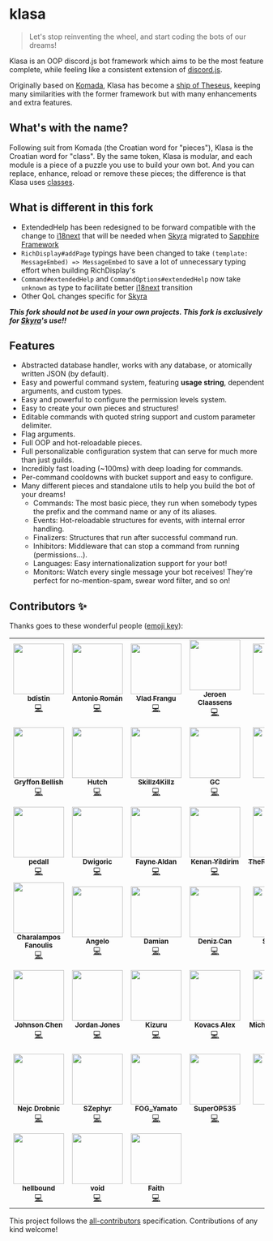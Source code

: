 # klasa

> Let's stop reinventing the wheel, and start coding the bots of our dreams!

Klasa is an OOP discord.js bot framework which aims to be the most feature complete, while feeling like a consistent extension of [discord.js](https://github.com/discordjs/discord.js).

Originally based on [Komada](https://github.com/dirigeants/komada), Klasa has become a [ship of Theseus](https://en.wikipedia.org/wiki/Ship_of_Theseus), keeping many similarities with the former framework but with many enhancements and extra features.

## What's with the name?

Following suit from Komada (the Croatian word for "pieces"), Klasa is the Croatian word for "class". By the same token, Klasa is modular, and each module is a piece of a puzzle you use to build your own bot. And you can replace, enhance, reload or remove these pieces; the difference is that Klasa uses [classes](https://developer.mozilla.org/en-US/docs/Web/JavaScript/Reference/Classes).

## What is different in this fork

-   ExtendedHelp has been redesigned to be forward compatible with the change to [i18next] that will be needed when [Skyra] migrated to [Sapphire Framework](https://github.com/sapphire-project/framework)
-   `RichDisplay#addPage` typings have been changed to take `(template: MessageEmbed) => MessageEmbed` to save a lot of unnecessary typing effort when building RichDisplay's
-   `Command#extendedHelp` and `CommandOptions#extendedHelp` now take `unknown` as type to facilitate better [i18next] transition
-   Other QoL changes specific for [Skyra]

**_This fork should not be used in your own projects. This fork is exclusively for [Skyra]'s use!!_**

## Features

-   Abstracted database handler, works with any database, or atomically written JSON (by default).
-   Easy and powerful command system, featuring **usage string**, dependent arguments, and custom types.
-   Easy and powerful to configure the permission levels system.
-   Easy to create your own pieces and structures!
-   Editable commands with quoted string support and custom parameter delimiter.
-   Flag arguments.
-   Full OOP and hot-reloadable pieces.
-   Full personalizable configuration system that can serve for much more than just guilds.
-   Incredibly fast loading (~100ms) with deep loading for commands.
-   Per-command cooldowns with bucket support and easy to configure.
-   Many different pieces and standalone utils to help you build the bot of your dreams!
    -   Commands: The most basic piece, they run when somebody types the prefix and the command name or any of its aliases.
    -   Events: Hot-reloadable structures for events, with internal error handling.
    -   Finalizers: Structures that run after successful command run.
    -   Inhibitors: Middleware that can stop a command from running (permissions...).
    -   Languages: Easy internationalization support for your bot!
    -   Monitors: Watch every single message your bot receives! They're perfect for no-mention-spam, swear word filter, and so on!

[i18next]: https://www.i18next.com
[skyra]: https://github.com/skyra-project/skyra

## Contributors ✨

Thanks goes to these wonderful people ([emoji key](https://allcontributors.org/docs/en/emoji-key)):

<!-- ALL-CONTRIBUTORS-LIST:START - Do not remove or modify this section -->
<!-- prettier-ignore-start -->
<!-- markdownlint-disable -->
<table>
  <tr>
    <td align="center"><a href="https://github.com/bdistin"><img src="https://avatars2.githubusercontent.com/u/18535830?v=4?s=100" width="100px;" alt=""/><br /><sub><b>bdistin</b></sub></a><br /><a href="https://github.com/skyra-project/klasa/commits?author=bdistin" title="Code">💻</a></td>
    <td align="center"><a href="https://github.com/kyranet"><img src="https://avatars0.githubusercontent.com/u/24852502?v=4?s=100" width="100px;" alt=""/><br /><sub><b>Antonio Román</b></sub></a><br /><a href="https://github.com/skyra-project/klasa/commits?author=kyranet" title="Code">💻</a></td>
    <td align="center"><a href="https://github.com/vladfrangu"><img src="https://avatars3.githubusercontent.com/u/17960496?v=4?s=100" width="100px;" alt=""/><br /><sub><b>Vlad Frangu</b></sub></a><br /><a href="https://github.com/skyra-project/klasa/commits?author=vladfrangu" title="Code">💻</a></td>
    <td align="center"><a href="https://favware.tech/"><img src="https://avatars3.githubusercontent.com/u/4019718?v=4?s=100" width="100px;" alt=""/><br /><sub><b>Jeroen Claassens</b></sub></a><br /><a href="https://github.com/skyra-project/klasa/commits?author=Favna" title="Code">💻</a></td>
    <td align="center"><a href="https://jaczaus.me/"><img src="https://avatars3.githubusercontent.com/u/23615291?v=4?s=100" width="100px;" alt=""/><br /><sub><b>Jacz</b></sub></a><br /><a href="https://github.com/skyra-project/klasa/commits?author=MrJacz" title="Code">💻</a></td>
    <td align="center"><a href="https://github.com/Tylertron1998"><img src="https://avatars0.githubusercontent.com/u/34944514?v=4?s=100" width="100px;" alt=""/><br /><sub><b>Tyler Davis</b></sub></a><br /><a href="https://github.com/skyra-project/klasa/commits?author=Tylertron1998" title="Code">💻</a></td>
    <td align="center"><a href="https://github.com/Pandraghon"><img src="https://avatars3.githubusercontent.com/u/4117960?v=4?s=100" width="100px;" alt=""/><br /><sub><b>Pandraghon</b></sub></a><br /><a href="https://github.com/skyra-project/klasa/commits?author=Pandraghon" title="Code">💻</a></td>
  </tr>
  <tr>
    <td align="center"><a href="https://github.com/PyroTechniac"><img src="https://avatars2.githubusercontent.com/u/39341355?v=4?s=100" width="100px;" alt=""/><br /><sub><b>Gryffon Bellish</b></sub></a><br /><a href="https://github.com/skyra-project/klasa/commits?author=PyroTechniac" title="Code">💻</a></td>
    <td align="center"><a href="http://moorewebcode.com/"><img src="https://avatars1.githubusercontent.com/u/25398066?v=4?s=100" width="100px;" alt=""/><br /><sub><b>Hutch</b></sub></a><br /><a href="https://github.com/skyra-project/klasa/commits?author=tech6hutch" title="Code">💻</a></td>
    <td align="center"><a href="https://github.com/Skillz4Killz"><img src="https://avatars3.githubusercontent.com/u/23035000?v=4?s=100" width="100px;" alt=""/><br /><sub><b>Skillz4Killz</b></sub></a><br /><a href="https://github.com/skyra-project/klasa/commits?author=Skillz4Killz" title="Code">💻</a></td>
    <td align="center"><a href="https://github.com/gc"><img src="https://avatars2.githubusercontent.com/u/30398469?v=4?s=100" width="100px;" alt=""/><br /><sub><b>GC</b></sub></a><br /><a href="https://github.com/skyra-project/klasa/commits?author=gc" title="Code">💻</a></td>
    <td align="center"><a href="https://github.com/DevYukine"><img src="https://avatars1.githubusercontent.com/u/20647088?v=4?s=100" width="100px;" alt=""/><br /><sub><b>Yukine</b></sub></a><br /><a href="https://github.com/skyra-project/klasa/commits?author=DevYukine" title="Code">💻</a></td>
    <td align="center"><a href="https://hellpie.dev/"><img src="https://avatars0.githubusercontent.com/u/2611921?v=4?s=100" width="100px;" alt=""/><br /><sub><b>HellPie</b></sub></a><br /><a href="https://github.com/skyra-project/klasa/commits?author=HellPie" title="Code">💻</a></td>
    <td align="center"><a href="https://shaybox.com/"><img src="https://avatars2.githubusercontent.com/u/9505196?v=4?s=100" width="100px;" alt=""/><br /><sub><b>Shayne Hartford</b></sub></a><br /><a href="https://github.com/skyra-project/klasa/commits?author=ShayBox" title="Code">💻</a></td>
  </tr>
  <tr>
    <td align="center"><a href="https://github.com/pedall"><img src="https://avatars2.githubusercontent.com/u/20089354?v=4?s=100" width="100px;" alt=""/><br /><sub><b>pedall</b></sub></a><br /><a href="https://github.com/skyra-project/klasa/commits?author=pedall" title="Code">💻</a></td>
    <td align="center"><a href="https://github.com/Dwigoric"><img src="https://avatars2.githubusercontent.com/u/30539952?v=4?s=100" width="100px;" alt=""/><br /><sub><b>Dwigoric</b></sub></a><br /><a href="https://github.com/skyra-project/klasa/commits?author=Dwigoric" title="Code">💻</a></td>
    <td align="center"><a href="https://github.com/FayneAldan"><img src="https://avatars1.githubusercontent.com/u/1149870?v=4?s=100" width="100px;" alt=""/><br /><sub><b>Fayne Aldan</b></sub></a><br /><a href="https://github.com/skyra-project/klasa/commits?author=FayneAldan" title="Code">💻</a></td>
    <td align="center"><a href="https://kenany.me/"><img src="https://avatars0.githubusercontent.com/u/733364?v=4?s=100" width="100px;" alt=""/><br /><sub><b>Kenan Yildirim</b></sub></a><br /><a href="https://github.com/skyra-project/klasa/commits?author=KenanY" title="Code">💻</a></td>
    <td align="center"><a href="https://github.com/TheFloppyBanana"><img src="https://avatars1.githubusercontent.com/u/35372554?v=4?s=100" width="100px;" alt=""/><br /><sub><b>TheFloppyBanana</b></sub></a><br /><a href="https://github.com/skyra-project/klasa/commits?author=TheFloppyBanana" title="Code">💻</a></td>
    <td align="center"><a href="http://imurx.github.io/"><img src="https://avatars0.githubusercontent.com/u/3698237?v=4?s=100" width="100px;" alt=""/><br /><sub><b>Uriel</b></sub></a><br /><a href="https://github.com/skyra-project/klasa/commits?author=ImUrX" title="Code">💻</a></td>
    <td align="center"><a href="https://github.com/BannerBomb"><img src="https://avatars0.githubusercontent.com/u/11788894?v=4?s=100" width="100px;" alt=""/><br /><sub><b>BannerBomb</b></sub></a><br /><a href="https://github.com/skyra-project/klasa/commits?author=BannerBomb" title="Code">💻</a></td>
  </tr>
  <tr>
    <td align="center"><a href="https://github.com/cfanoulis"><img src="https://avatars3.githubusercontent.com/u/38255093?v=4?s=100" width="100px;" alt=""/><br /><sub><b>Charalampos Fanoulis</b></sub></a><br /><a href="https://github.com/skyra-project/klasa/commits?author=cfanoulis" title="Code">💻</a></td>
    <td align="center"><a href="https://github.com/angeloanan"><img src="https://avatars0.githubusercontent.com/u/2129163?v=4?s=100" width="100px;" alt=""/><br /><sub><b>Angelo</b></sub></a><br /><a href="https://github.com/skyra-project/klasa/commits?author=angeloanan" title="Code">💻</a></td>
    <td align="center"><a href="https://github.com/dada1134"><img src="https://avatars3.githubusercontent.com/u/13734138?v=4?s=100" width="100px;" alt=""/><br /><sub><b>Damian</b></sub></a><br /><a href="https://github.com/skyra-project/klasa/commits?author=dada1134" title="Code">💻</a></td>
    <td align="center"><a href="https://github.com/coneforapine"><img src="https://avatars2.githubusercontent.com/u/16270254?v=4?s=100" width="100px;" alt=""/><br /><sub><b>Deniz Can</b></sub></a><br /><a href="https://github.com/skyra-project/klasa/commits?author=coneforapine" title="Code">💻</a></td>
    <td align="center"><a href="https://github.com/Soumil07"><img src="https://avatars0.githubusercontent.com/u/29275227?v=4?s=100" width="100px;" alt=""/><br /><sub><b>Soumil07</b></sub></a><br /><a href="https://github.com/skyra-project/klasa/commits?author=Soumil07" title="Code">💻</a></td>
    <td align="center"><a href="https://github.com/Excigma"><img src="https://avatars0.githubusercontent.com/u/30280397?v=4?s=100" width="100px;" alt=""/><br /><sub><b>Excigma</b></sub></a><br /><a href="https://github.com/skyra-project/klasa/commits?author=Excigma" title="Code">💻</a></td>
    <td align="center"><a href="https://github.com/IceeMC"><img src="https://avatars1.githubusercontent.com/u/31800435?v=4?s=100" width="100px;" alt=""/><br /><sub><b>John Burke</b></sub></a><br /><a href="https://github.com/skyra-project/klasa/commits?author=IceeMC" title="Code">💻</a></td>
  </tr>
  <tr>
    <td align="center"><a href="https://github.com/CyberiumShadow"><img src="https://avatars3.githubusercontent.com/u/4259904?v=4?s=100" width="100px;" alt=""/><br /><sub><b>Johnson Chen</b></sub></a><br /><a href="https://github.com/skyra-project/klasa/commits?author=CyberiumShadow" title="Code">💻</a></td>
    <td align="center"><a href="https://jordanjones.org/"><img src="https://avatars3.githubusercontent.com/u/17620516?v=4?s=100" width="100px;" alt=""/><br /><sub><b>Jordan Jones</b></sub></a><br /><a href="https://github.com/skyra-project/klasa/commits?author=Kashalls" title="Code">💻</a></td>
    <td align="center"><a href="https://github.com/Kizuru"><img src="https://avatars1.githubusercontent.com/u/38630815?v=4?s=100" width="100px;" alt=""/><br /><sub><b>Kizuru</b></sub></a><br /><a href="https://github.com/skyra-project/klasa/commits?author=Kizuru" title="Code">💻</a></td>
    <td align="center"><a href="https://atm.moe/"><img src="https://avatars3.githubusercontent.com/u/31011461?v=4?s=100" width="100px;" alt=""/><br /><sub><b>Kovacs Alex</b></sub></a><br /><a href="https://github.com/skyra-project/klasa/commits?author=alexthemaster" title="Code">💻</a></td>
    <td align="center"><a href="https://michaelcumbers.ca/"><img src="https://avatars0.githubusercontent.com/u/16696023?v=4?s=100" width="100px;" alt=""/><br /><sub><b>Michael Cumbers</b></sub></a><br /><a href="https://github.com/skyra-project/klasa/commits?author=mcumbers" title="Code">💻</a></td>
    <td align="center"><a href="https://github.com/OGNova"><img src="https://avatars3.githubusercontent.com/u/26777028?v=4?s=100" width="100px;" alt=""/><br /><sub><b>OGNovuh</b></sub></a><br /><a href="https://github.com/skyra-project/klasa/commits?author=OGNova" title="Code">💻</a></td>
    <td align="center"><a href="https://piyush.codes/"><img src="https://avatars3.githubusercontent.com/u/18086566?v=4?s=100" width="100px;" alt=""/><br /><sub><b>Piyush Bhangale</b></sub></a><br /><a href="https://github.com/skyra-project/klasa/commits?author=officialpiyush" title="Code">💻</a></td>
  </tr>
  <tr>
    <td align="center"><a href="https://quantumlytangled.com/"><img src="https://avatars1.githubusercontent.com/u/7919610?v=4?s=100" width="100px;" alt=""/><br /><sub><b>Nejc Drobnic</b></sub></a><br /><a href="https://github.com/skyra-project/klasa/commits?author=QuantumlyTangled" title="Code">💻</a></td>
    <td align="center"><a href="https://github.com/SZephyr"><img src="https://avatars2.githubusercontent.com/u/30449407?v=4?s=100" width="100px;" alt=""/><br /><sub><b>SZephyr</b></sub></a><br /><a href="https://github.com/skyra-project/klasa/commits?author=SZephyr" title="Code">💻</a></td>
    <td align="center"><a href="https://cybersnets.com/"><img src="https://avatars2.githubusercontent.com/u/22725593?v=4?s=100" width="100px;" alt=""/><br /><sub><b>FOG_Yamato</b></sub></a><br /><a href="https://github.com/skyra-project/klasa/commits?author=FOG-Yamato" title="Code">💻</a></td>
    <td align="center"><a href="https://superop535.ml/"><img src="https://avatars1.githubusercontent.com/u/27556391?v=4?s=100" width="100px;" alt=""/><br /><sub><b>SuperOP535</b></sub></a><br /><a href="https://github.com/skyra-project/klasa/commits?author=SuperOP535" title="Code">💻</a></td>
    <td align="center"><a href="https://github.com/Morphoxeris"><img src="https://avatars1.githubusercontent.com/u/31350835?v=4?s=100" width="100px;" alt=""/><br /><sub><b>Zach</b></sub></a><br /><a href="https://github.com/skyra-project/klasa/commits?author=Morphoxeris" title="Code">💻</a></td>
    <td align="center"><a href="https://github.com/kshxtij"><img src="https://avatars3.githubusercontent.com/u/48125086?v=4?s=100" width="100px;" alt=""/><br /><sub><b>kshxtij</b></sub></a><br /><a href="https://github.com/skyra-project/klasa/commits?author=kshxtij" title="Code">💻</a></td>
    <td align="center"><a href="https://github.com/avallete"><img src="https://avatars3.githubusercontent.com/u/8771783?v=4?s=100" width="100px;" alt=""/><br /><sub><b>Andrew Valleteau</b></sub></a><br /><a href="https://github.com/skyra-project/klasa/commits?author=avallete" title="Code">💻</a></td>
  </tr>
  <tr>
    <td align="center"><a href="https://hellbound.xyz/"><img src="https://avatars0.githubusercontent.com/u/46569300?v=4?s=100" width="100px;" alt=""/><br /><sub><b>hellbound</b></sub></a><br /><a href="https://github.com/skyra-project/klasa/commits?author=hellbound1337" title="Code">💻</a></td>
    <td align="center"><a href="https://voied.me/"><img src="https://avatars3.githubusercontent.com/u/25951318?v=4?s=100" width="100px;" alt=""/><br /><sub><b>void</b></sub></a><br /><a href="https://github.com/skyra-project/klasa/commits?author=voiding" title="Code">💻</a></td>
    <td align="center"><a href="https://github.com/UnseenFaith"><img src="https://avatars1.githubusercontent.com/u/1832323?v=4?s=100" width="100px;" alt=""/><br /><sub><b>Faith</b></sub></a><br /><a href="https://github.com/skyra-project/klasa/commits?author=UnseenFaith" title="Code">💻</a></td>
  </tr>
</table>

<!-- markdownlint-restore -->
<!-- prettier-ignore-end -->

<!-- ALL-CONTRIBUTORS-LIST:END -->

This project follows the [all-contributors](https://github.com/all-contributors/all-contributors) specification. Contributions of any kind welcome!
